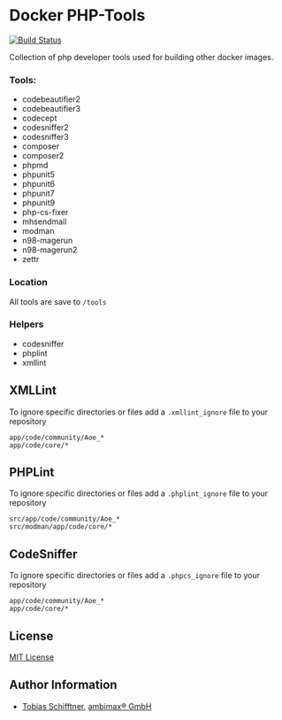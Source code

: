 # Docker PHP-Tools

[![Build Status](https://github.com/ambimax/docker-phptools/workflows/.github/workflows/default.yml/badge.svg?branch=main)](https://github.com/ambimax/docker-phptools/actions)

Collection of php developer tools used for building other docker images.

### Tools:

- codebeautifier2
- codebeautifier3
- codecept
- codesniffer2
- codesniffer3
- composer
- composer2
- phpmd
- phpunit5
- phpunit6
- phpunit7
- phpunit9
- php-cs-fixer
- mhsendmail
- modman
- n98-magerun
- n98-magerun2
- zettr

### Location

All tools are save to `/tools`

### Helpers

- codesniffer
- phplint
- xmllint

## XMLLint

To ignore specific directories or files add a `.xmllint_ignore` file to your repository

```
app/code/community/Aoe_*
app/code/core/*
```

## PHPLint

To ignore specific directories or files add a `.phplint_ignore` file to your repository

```
src/app/code/community/Aoe_*
src/modman/app/code/core/*
```

## CodeSniffer

To ignore specific directories or files add a `.phpcs_ignore` file to your repository

```
app/code/community/Aoe_*
app/code/core/*
```

## License

[MIT License](http://choosealicense.com/licenses/mit/)

## Author Information

- [Tobias Schifftner](https://twitter.com/tschifftner), [ambimax® GmbH](https://www.ambimax.de)
